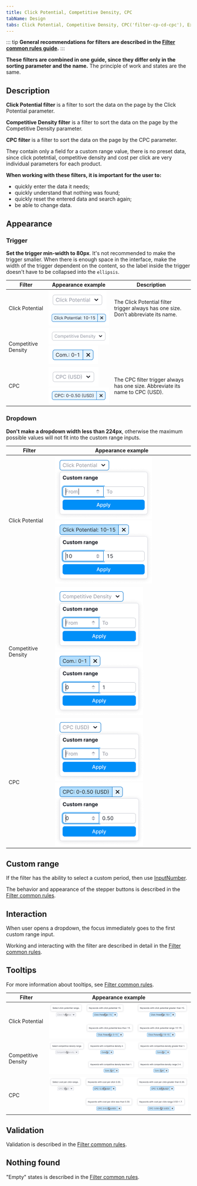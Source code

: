 ```yaml
---
title: Click Potential, Competitive Density, CPC
tabName: Design
tabs: Click Potential, Competitive Density, CPC('filter-cp-cd-cpc'), Example('filter-cp-cd-cpc-code')
---
```


::: tip
**General recommendations for filters are described in the [Filter common rules guide](/filter-group/filter-rules/filter-rules).**
:::

**These filters are combined in one guide, since they differ only in the sorting parameter and the name.** The principle of work and states are the same.

## Description

**Click Potential filter** is a filter to sort the data on the page by the Click Potential parameter.

**Competitive Density filter** is a filter to sort the data on the page by the Competitive Density parameter.

**CPC filter** is a filter to sort the data on the page by the CPC parameter.

They contain only a field for a custom range value, there is no preset data, since click potetntial, competitive density and cost per click are very individual parameters for each product.

**When working with these filters, it is important for the user to:**

- quickly enter the data it needs;
- quickly understand that nothing was found;
- quickly reset the entered data and search again;
- be able to change data.

## Appearance

### Trigger

**Set the trigger min-width to 80px**. It's not recommended to make the trigger smaller. When there is enough space in the interface, make the width of the trigger dependent on the content, so the label inside the trigger doesn't have to be collapsed into the `ellipsis`.

| Filter              | Appearance example                                                    | Description                                                                         |
| ------------------- | --------------------------------------------------------------------- | ----------------------------------------------------------------------------------- |
| Click Potential     | ![default](static/placeholder-cp.png) ![active](static/active-cp.png) | The Click Potential filter trigger always has one size. Don’t abbreviate its name. |
| Competitive Density | ![default](static/placeholder-cd.png) ![active](static/active-cd.png) |                                                                                     |
| CPC                 | ![default](static/placeholder.png) ![active](static/active.png)       | The CPC filter trigger always has one size. Abbreviate its name to CPC (USD).       |

### Dropdown

**Don't make a dropdown width less than 224px**, otherwise the maximum possible values will not fit into the custom range inputs.

| Filter              | Appearance example                                                    |
| ------------------- | --------------------------------------------------------------------- |
| Click Potential     | ![opened cp](static/opened-cp.png) ![filled cp](static/filled-cp.png) |
| Competitive Density | ![opened cd](static/opened-cd.png) ![filled cd](static/filled-cd.png) |
| CPC                 | ![opened cpc](static/opened.png) ![filled cpc](static/filled.png)     |

## Custom range

If the filter has the ability to select a custom period, then use [InputNumber](/components/input-number/input-number).

The behavior and appearance of the stepper buttons is described in the [Filter common rules](/filter-group/filter-rules/filter-rules).

## Interaction

When user opens a dropdown, the focus immediately goes to the first custom range input.

Working and interacting with the filter are described in detail in the [Filter common rules](/filter-group/filter-rules/filter-rules).

## Tooltips

For more information about tooltips, see [Filter common rules](/filter-group/filter-rules/filter-rules).

| Filter              | Appearance example                     |
| ------------------- | -------------------------------------- |
| Click Potential     | ![tooltips cp](static/tooltips-cp.png) |
| Competitive Density | ![tooltips cd](static/tooltips-cd.png) |
| CPC                 | ![tooltips cpc](static/tooltips.png)   |

## Validation

Validation is described in the [Filter common rules](/filter-group/filter-rules/filter-rules).

## Nothing found

"Empty" states is described in the [Filter common rules](/filter-group/filter-rules/filter-rules).

